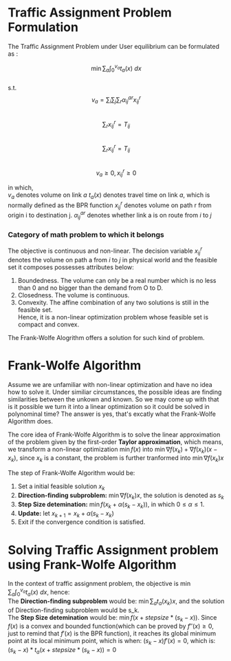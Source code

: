 # Traffic Assignment Problem Formulation
The Traffic Assignment Problem under User equilibrium can be formulated as :  
  
$$\displaystyle
\min \sum_a \int_{0}^{v_a} t_a(x) \ dx
$$  
s.t.  
$$\displaystyle v_a = \sum_{i} \sum_{j} \sum_{r} \alpha_{ij}^{ar}x_{ij}^{r}$$  
$$\displaystyle \sum_{r}x_{ij}^{r} = T_{ij}$$  
$$\displaystyle \sum_{r}x_{ij}^{r} = T_{ij}$$  
$$\displaystyle v_a \geq 0, x_{ij}^{r} \geq 0$$  

in which,   
$\displaystyle v_a$ denotes volume on link $a$
$\displaystyle t_{a}(x)$ denotes travel time on link $a$, which is normally defined as the BPR function
$\displaystyle x_{ij}^{r}$ denotes volume on path r from origin i to destination j.
$\displaystyle \alpha_{ij}^{ar}$ denotes whether link a is on route from $i$ to $j$  
### Category of math problem to which it belongs
The objective is continuous and non-linear. The decision variable $\displaystyle x_{ij}^{r}$ denotes the volume on path a from $i$ to $j$ in physical world and the feasible set it composes possesses attributes below:
1. Boundedness. The volume can only be a real number which is no less than 0 and no bigger than the demand from O to D.
2. Closedness. The volume is continuous. 
3. Convexity. The affine combination of any two solutions is still in the feasible set.  
Hence, it is a non-linear optimization problem whose feasible set is compact and convex.  

The Frank-Wolfe Alogrithm offers a solution for such kind of problem.

# Frank-Wolfe Algorithm
Assume we are unfamiliar with non-linear optimization and have no idea how to solve it. Under similiar circumstances, the possible ideas are finding similarities between the unkown and known. So we may come up with that is it possible we turn it into a linear optimization so it could be solved in polynominal time? The answer is yes, that's excatly what the Frank-Wolfe Algorithm does.  
  
The core idea of Frank-Wolfe Algorithm is to solve the linear approximation of the problem given by the first-order **Taylor approximation**, which means, we transform a non-linear optimization $\displaystyle \min f(x)$ into $\min \nabla f(x_k) + \nabla f(x_k)(x-x_k)$, since $x_k$ is a constant, the problem is further tranformed into $\displaystyle \min \nabla f(x_k)x$ 

The step of Frank-Wolfe Algorithm would be:
1. Set a initial feasible solution $x_k$
2. **Direction-finding subproblem:** $\displaystyle \min \nabla f(x_k)x$, the solution is denoted as $s_k$
3. **Step Size detemination:** $\displaystyle \min f(x_{k}+\alpha(s_k-x_k))$, in which $\displaystyle 0 \leq \alpha \leq 1$.
4. **Update:** let $\displaystyle x_{k+1} = x_{k}+\alpha(s_k-x_k)$
5. Exit if the convergence condition is satisfied.

# Solving Traffic Assignment problem using Frank-Wolfe Algorithm
In the context of traffic assignment problem, the objective is $\displaystyle \min \sum_a \int_{0}^{v_a} t_a(x) \ dx$, hence:  
The **Direction-finding subproblem** would be: $\displaystyle \min \sum_a t_a(x_k)x$, and the solution of Direction-finding subproblem would be s_k.  
The **Step Size detemination** would be: $\displaystyle \min f(x + stepsize * (s_k - x))$. Since $\displaystyle f(x)$ is a convex and bounded function(which can be proved by $\displaystyle f''(x) \geq 0$, just to remind that $\displaystyle f'(x)$ is the BPR function), it reaches its global minimum point at its local minimum point, which is when: $\displaystyle (s_k - x)f'(x) = 0$, which is:  
$\displaystyle (s_k - x) * t_a(x + stepsize * (s_k - x)) = 0$